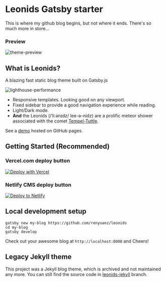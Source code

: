 # Leonids Gatsby starter

This is where my github blog begins, but not where it ends. There's so much more in store...

### Preview

![theme-preview](./content/assets/theme-preview.gif)

## What is Leonids?

A blazing fast static blog theme built on Gatsby.js

![lighthouse-performance](./content/assets/lighthouse-performance.png)

- Responsive templates. Looking good on any viewport.
- Fixed sidebar to provide a good navigation experience while reading.
- Light/Dark mode.
- **And** the Leonids (/ˈliːənɪdz/ lee-ə-nidz) are a prolific meteor shower associated with the comet [Tempel-Tuttle](https://en.wikipedia.org/wiki/55P/Tempel%E2%80%93Tuttle).

See a [demo](http://renyuanz.github.io/leonids/) hosted on GitHub pages.

## Getting Started (Recommended)

### Vercel.com deploy button

[![Deploy with Vercel](https://vercel.com/button)](https://vercel.com/new/git/external?repository-url=https%3A%2F%2Fgithub.com%2Frenyuanz%2Fleonids)

### Netlify CMS deploy button

<a href="https://app.netlify.com/start/deploy?repository=https://github.com/renyuanz/leonids&amp;stack=cms"><img src="https://www.netlify.com/img/deploy/button.svg" alt="Deploy to Netlify"></a>

## Local development setup

```
gatsby new my-blog https://github.com/renyuanz/leonids
cd my-blog
gatsby develop
```

Check out your awesome blog at `http://localhost:8000` and Cheers!


## Legacy Jekyll theme

This project was a Jekyll blog theme, which is archived and not maintained any more. You can still find the source code in [leonids-jekyll](https://github.com/renyuanz/leonids/tree/leonids-jekyll) branch.
